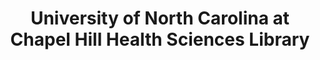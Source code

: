 ---
layout: repo
title: "University of North Carolina at Chapel Hill Health Sciences Library"
id: 5397
permalink: repos/5397/
---